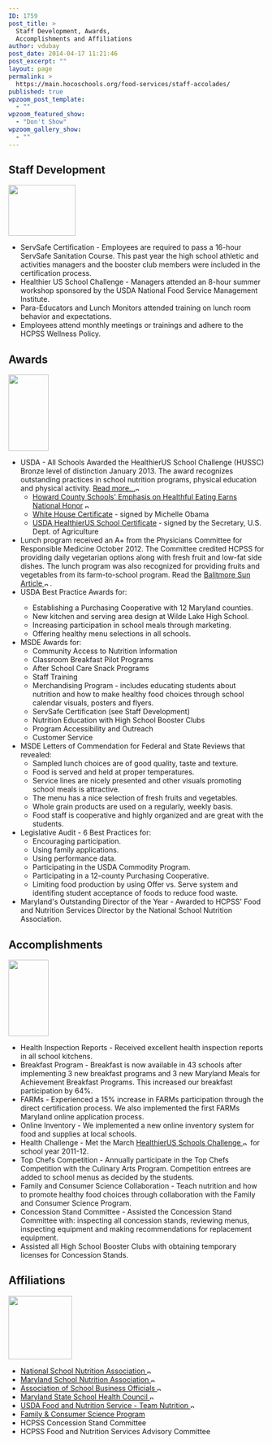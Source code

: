 ```yaml
---
ID: 1759
post_title: >
  Staff Development, Awards,
  Accomplishments and Affiliations
author: vdubay
post_date: 2014-04-17 11:21:46
post_excerpt: ""
layout: page
permalink: >
  https://main.hocoschools.org/food-services/staff-accolades/
published: true
wpzoom_post_template:
  - ""
wpzoom_featured_show:
  - "Don't Show"
wpzoom_gallery_show:
  - ""
---
```

<h2>Staff Development</h2>

<img src="/f/foodservice/goodjob.gif" alt="" width="132" height="100" />

<ul>
  <li>ServSafe Certification - Employees are required to pass a 16-hour ServSafe Sanitation Course. This past year the high school athletic and activities managers and the booster club members were included in the certification process.</li>
  <li>Healthier US School Challenge - Managers attended an 8-hour summer workshop sponsored by the USDA National Food Service Management Institute.</li>
  <li>Para-Educators and Lunch Monitors attended  training on lunch room behavior and expectations.</li>
  <li> Employees attend monthly meetings or trainings and adhere to the HCPSS Wellness Policy.</li>
</ul>

<h2><a name="awards"></a>Awards</h2>

<img src="/f/foodservice/award.gif" alt="" width="79" height="150" />

<ul>
  <li>USDA - All Schools Awarded the HealthierUS School Challenge (HUSSC) Bronze level of distinction January 2013. The award recognizes outstanding practices in school nutrition programs, physical education and physical activity. <a href="../news/releases2013_01jan.shtml#news2012_104">Read more...</a><img src="/f/images/new_webpage.gif" border="0" align="bottom" width="11" height="10" alt="new webpage">
   <ul>
    <li><a href="http://www.baltimoresun.com/news/maryland/bs-md-ho-nutrition-award-20130225,0,1159044.story" target="_blank">Howard County Schools' Emphasis on Healthful Eating Earns National Honor</a> <img src="/f/images/new_webpage.gif" border="0" align="bottom" width="11" height="10" alt="new webpage"></li>
    <li><a href="sample_certificate.gif" title="certificate received by all schools" target="_blank">White House Certificate</a> - signed by Michelle Obama</li>
    <li><a href="whitehouse_cert.gif" target="_blank">USDA HealthierUS School Certificate</a> - signed by the Secretary, U.S. Dept. of Agriculture</li>
   </ul>
  </li>
  <li>Lunch program received an A+ from the  Physicians Committee for Responsible Medicine October 2012. The Committee credited HCPSS for providing daily vegetarian options along with    fresh fruit and low-fat side dishes. The lunch program was also recognized for providing fruits and vegetables from its farm-to-school program. Read the <a href="http://www.baltimoresun.com/news/maryland/education/bs-md-ho-food-service-grade-20121018,0,7637767.story" target="_blank">Balitmore Sun Article <img src="/f/images/new_webpage.gif" border="0" align="bottom" width="11" height="10" alt="new webpage"></a>.</li>
  <li> USDA Best Practice Awards for:</li>
   <ul>
    <li>Establishing a Purchasing Cooperative with 12 Maryland counties.</li>
    <li>New kitchen and serving area design at Wilde Lake High School.</li>
    <li>Increasing participation in school meals through marketing.</li>
    <li>Offering healthy menu selections in all schools.</li>
   </ul>
  <li> MSDE  Awards for:
   <ul>
    <li>Community Access to Nutrition Information</li>
    <li>Classroom Breakfast Pilot Programs</li>
    <li>After School Care Snack Programs</li>
    <li>Staff Training</li>
    <li>Merchandising Program - includes educating students about nutrition and how to make healthy food choices through school calendar visuals, posters and flyers.</li>
    <li>ServSafe  Certification (see Staff Development)</li>
    <li>Nutrition Education with High School Booster Clubs</li>
    <li>Program Accessibility and Outreach</li>
    <li>Customer Service</li>
   </ul>
  </li>
  <li>MSDE Letters of Commendation for Federal and State Reviews that revealed:
   <ul>
    <li>Sampled lunch choices are of good quality, taste and texture.</li>
    <li>Food is served and held at proper temperatures.</li>
    <li>Service lines are nicely presented and other visuals promoting school meals is attractive.</li>
    <li>The menu has a nice selection of fresh fruits and vegetables.</li>
    <li>Whole grain products are used on a regularly, weekly basis.</li>
    <li>Food staff is cooperative and highly organized and are  great with the students.</li>
   </ul>
  </li>
  <li>Legislative Audit -  6 Best Practices for:
   <ul>
    <li>Encouraging participation.</li>
    <li>Using  family applications.</li>
    <li>Using performance data.</li>
    <li>Participating in the USDA Commodity Program.</li>
    <li>Participating in a 12-county Purchasing Cooperative.</li>
    <li>Limiting food production by using Offer vs. Serve system and identifing student   acceptance of foods to reduce food waste.</li>
   </ul>
  </li>
  <li>Maryland's Outstanding Director of the Year - Awarded to HCPSS' Food and Nutrition Services Director by the National School Nutrition Association.</li>
</ul>
</td>
</tr>

<h2>Accomplishments</h2>

<img src="/f/foodservice/awesome.gif" alt="" width="79" height="150" />

<ul>
  <li>Health Inspection Reports - Received excellent health inspection reports in all school kitchens.</li>
  <li>Breakfast Program - Breakfast is now available in 43 schools after implementing 3 new breakfast programs and 3 new Maryland Meals for Achievement Breakfast Programs. This increased our breakfast participation by 64%.</li>
  <li>FARMs - Experienced a 15% increase in FARMs participation through the direct certification process. We also implemented the first FARMs Maryland online application process.</li>
  <li>Online Inventory - We implemented a new online inventory system for food and supplies at local schools.</li>
  <li> Health Challenge - Met the March <a href="http://www.letsmove.gov/join-healthierus-schools-challenge" target="_blank">HealthierUS Schools Challenge <img src="/f/images/new_webpage.gif" border="0" align="bottom" width="11" height="10" alt="new webpage"></a> for school year 2011-12.</li>
  <li>Top Chefs Competition - Annually participate in the Top Chefs Competition with the Culinary Arts Program. Competition entrees  are added to school menus as decided by the students.</li>
  <li>Family and Consumer Science Collaboration - Teach nutrition and how to promote healthy food choices through collaboration with the Family and Consumer Science Program.</li>
  <li>Concession Stand Committee - Assisted the  Concession Stand Committee with: inspecting  all concession stands, reviewing menus, inspecting equipment and making recommendations for replacement equipment.</li>
  <li>Assisted all High School Booster Clubs with obtaining  temporary licenses for Concession Stands.</li>
</ul>

<h2>Affiliations</h2>
<img src="/f/foodservice/group.png" alt="" width="125" height="125" />

<ul>
  <li><a href="http://www.schoolnutrition.org/" target="_blank">National School  Nutrition Association <img src="/f/images/new_webpage.gif" border="0" align="bottom" width="11" height="10" alt="new webpage"></a></li>
  <li><a href="http://www.mdsna.org/" target="_blank">Maryland School  Nutrition Association <img src="/f/images/new_webpage.gif" border="0" align="bottom" width="11" height="10" alt="new webpage"></a></li>
  <li><a href="http://www.asbo.org/" target="_blank">Association of School Business Officials <img src="/f/images/new_webpage.gif" border="0" align="bottom" width="11" height="10" alt="new webpage"></a></li>
  <li><a href="http://www.marylandstateschoolhealthcouncil.org/" target="_blank">Maryland State School Health Council <img src="/f/images/new_webpage.gif" border="0" align="bottom" width="11" height="10" alt="new webpage"></a></li>
  <li><a href="http://www.fns.usda.gov/tn/" target="_blank">USDA Food and Nutrition Service - Team Nutrition <img src="/f/images/new_webpage.gif" border="0" align="bottom" width="11" height="10" alt="new webpage"></a></li>
  <li><a href="/academics/careertechnology.shtml#family">Family &amp; Consumer Science Program</a></li>
  <li>HCPSS Concession Stand Committee</li>
  <li>HCPSS Food and Nutrition Services Advisory Committee</li>
</ul>